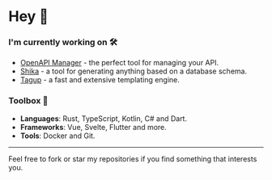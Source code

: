 # Hey 👋

### I'm currently working on 🛠
* [OpenAPI Manager](https://github.com/openapi-sh/manager) - the perfect tool for managing your API.
* [Shika](https://github.com/shika-sh/shika) - a tool for generating anything based on a database schema.
* [Tagup](https://github.com/tagup-lang/tagup) - a fast and extensive templating engine.

### Toolbox 🧰

- **Languages**: Rust, TypeScript, Kotlin, C# and Dart.
- **Frameworks**: Vue, Svelte, Flutter and more.
- **Tools**: Docker and Git.

---

Feel free to fork or star my repositories if you find something that interests you.
